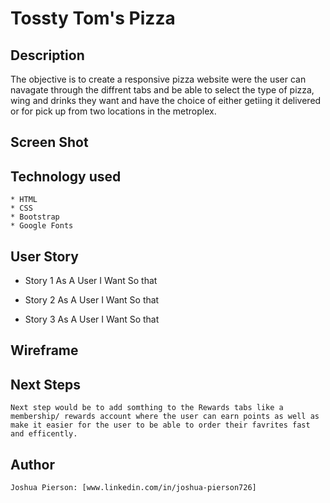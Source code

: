 # Tossty Tom's Pizza

## Description
The objective is to create a responsive pizza website were the user can navagate through the diffrent tabs and be able to select the type of pizza, wing and drinks they want and have the choice of either getiing it delivered or for pick up from two locations in the metroplex.

## Screen Shot



## Technology used
    * HTML
    * CSS
    * Bootstrap
    * Google Fonts
    


## User Story
- Story 1
    As A User 
    I Want 
    So that

- Story 2
    As A User
    I Want
    So that

- Story 3
    As A User
    I Want
    So that

## Wireframe
    

## Next Steps
    Next step would be to add somthing to the Rewards tabs like a membership/ rewards account where the user can earn points as well as make it easier for the user to be able to order their favrites fast and efficently. 

## Author
    Joshua Pierson: [www.linkedin.com/in/joshua-pierson726]